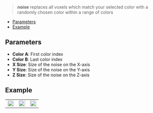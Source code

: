> **noise** replaces all voxels which match your selected color with a randomly chosen color within a range of colors

- [Parameters](#parameters)
- [Example](#example)

## Parameters

- **Color A**: First color index
- **Color B**: Last color index
- **X Size**: Size of the noise on the X-axis
- **Y Size**: Size of the noise on the Y-axis
- **Z Size**: Size of the noise on the Z-axis

## Example

<table>
    <tr>
        <td width="33%"><img width="100%" src="https://s3.amazonaws.com/misc.lachlanmcdonald.com/magicavoxel-shaders/caf97416-2a0d-4bde-a839-8f3f2d50e5a5/noise2.png" alt=""></td>
        <td width="33%"><img width="100%" src="https://s3.amazonaws.com/misc.lachlanmcdonald.com/magicavoxel-shaders/caf97416-2a0d-4bde-a839-8f3f2d50e5a5/noise3.png" alt=""></td>
        <td width="33%"><img width="100%" src="https://s3.amazonaws.com/misc.lachlanmcdonald.com/magicavoxel-shaders/caf97416-2a0d-4bde-a839-8f3f2d50e5a5/noise4.png" alt=""></td>
    </tr>
</table>